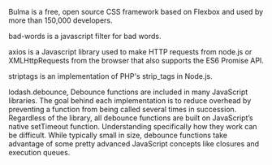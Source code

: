 Bulma is a free, open source CSS framework based on Flexbox and used by more than 150,000 developers.

bad-words is a javascript filter for bad words.

axios is a Javascript library used to make HTTP requests from node.js or XMLHttpRequests from the browser that also supports the ES6 Promise API.

striptags is an implementation of PHP's strip_tags in Node.js.


lodash.debounce, Debounce functions are included in many JavaScript libraries. The goal behind each implementation is to reduce overhead by preventing a function from being called several times in succession. Regardless of the library, all debounce functions are built on JavaScript’s native setTimeout function. Understanding specifically how they work can be difficult. While typically small in size, debounce functions take advantage of some pretty advanced JavaScript concepts like closures and execution queues.
